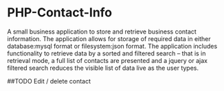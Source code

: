 # PHP-Contact-Info

A small business application to store and retrieve business contact information. The application allows for storage of required data in either database:mysql format or filesystem:json format. The application includes functionality to retrieve data by a sorted and filtered search – that is in retrieval mode, a full list of contacts are presented and a jquery or ajax filtered search reduces the visible list of data live as the user types.

##TODO
Edit / delete contact